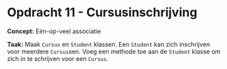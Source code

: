 # Opdracht 11 - Cursusinschrijving

**Concept:** Eén-op-veel associatie

**Taak:** Maak `Cursus` en `Student` klassen. Een `Student` kan zich inschrijven voor meerdere `Cursus`sen. Voeg een methode toe aan de `Student` klasse om zich in te schrijven voor een `Cursus`.
